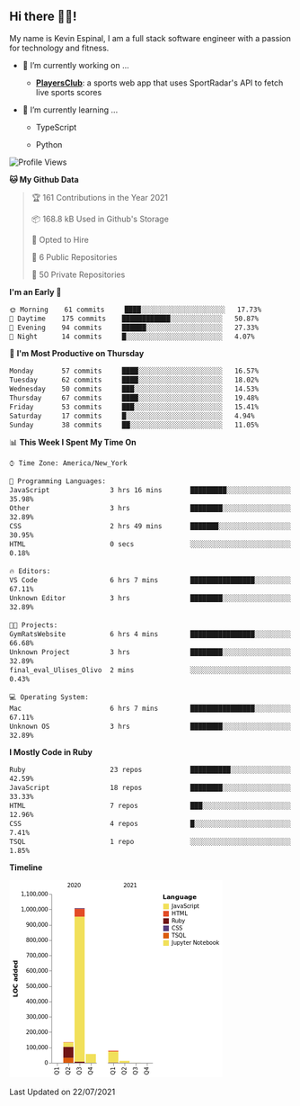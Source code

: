 ## Hi there 👋🏽!

My name is Kevin Espinal, I am a full stack software engineer with a passion for technology and fitness.

- 🔭 I’m currently working on ...

     - **[PlayersClub](https://playersclub.herokuapp.com/#/)**: a sports web app that uses SportRadar's API to fetch live sports scores

- 🌱 I’m currently learning ...

     - TypeScript
     
     - Python
     
<!--START_SECTION:waka-->
![Profile Views](http://img.shields.io/badge/Profile%20Views-0-blue)

**🐱 My Github Data** 

> 🏆 161 Contributions in the Year 2021
 > 
> 📦 168.8 kB Used in Github's Storage 
 > 
> 💼 Opted to Hire
 > 
> 📜 6 Public Repositories 
 > 
> 🔑 50 Private Repositories  
 > 
**I'm an Early 🐤** 

```text
🌞 Morning    61 commits     ████░░░░░░░░░░░░░░░░░░░░░   17.73% 
🌆 Daytime    175 commits    ████████████░░░░░░░░░░░░░   50.87% 
🌃 Evening    94 commits     ██████░░░░░░░░░░░░░░░░░░░   27.33% 
🌙 Night      14 commits     █░░░░░░░░░░░░░░░░░░░░░░░░   4.07%

```
📅 **I'm Most Productive on Thursday** 

```text
Monday       57 commits     ████░░░░░░░░░░░░░░░░░░░░░   16.57% 
Tuesday      62 commits     ████░░░░░░░░░░░░░░░░░░░░░   18.02% 
Wednesday    50 commits     ███░░░░░░░░░░░░░░░░░░░░░░   14.53% 
Thursday     67 commits     ████░░░░░░░░░░░░░░░░░░░░░   19.48% 
Friday       53 commits     ███░░░░░░░░░░░░░░░░░░░░░░   15.41% 
Saturday     17 commits     █░░░░░░░░░░░░░░░░░░░░░░░░   4.94% 
Sunday       38 commits     ██░░░░░░░░░░░░░░░░░░░░░░░   11.05%

```


📊 **This Week I Spent My Time On** 

```text
⌚︎ Time Zone: America/New_York

💬 Programming Languages: 
JavaScript               3 hrs 16 mins       █████████░░░░░░░░░░░░░░░░   35.98% 
Other                    3 hrs               ████████░░░░░░░░░░░░░░░░░   32.89% 
CSS                      2 hrs 49 mins       ███████░░░░░░░░░░░░░░░░░░   30.95% 
HTML                     0 secs              ░░░░░░░░░░░░░░░░░░░░░░░░░   0.18%

🔥 Editors: 
VS Code                  6 hrs 7 mins        ████████████████░░░░░░░░░   67.11% 
Unknown Editor           3 hrs               ████████░░░░░░░░░░░░░░░░░   32.89%

🐱‍💻 Projects: 
GymRatsWebsite           6 hrs 4 mins        ████████████████░░░░░░░░░   66.68% 
Unknown Project          3 hrs               ████████░░░░░░░░░░░░░░░░░   32.89% 
final_eval_Ulises_Olivo  2 mins              ░░░░░░░░░░░░░░░░░░░░░░░░░   0.43%

💻 Operating System: 
Mac                      6 hrs 7 mins        ████████████████░░░░░░░░░   67.11% 
Unknown OS               3 hrs               ████████░░░░░░░░░░░░░░░░░   32.89%

```

**I Mostly Code in Ruby** 

```text
Ruby                     23 repos            ██████████░░░░░░░░░░░░░░░   42.59% 
JavaScript               18 repos            ████████░░░░░░░░░░░░░░░░░   33.33% 
HTML                     7 repos             ███░░░░░░░░░░░░░░░░░░░░░░   12.96% 
CSS                      4 repos             █░░░░░░░░░░░░░░░░░░░░░░░░   7.41% 
TSQL                     1 repo              ░░░░░░░░░░░░░░░░░░░░░░░░░   1.85%

```


**Timeline**

![Chart not found](https://raw.githubusercontent.com/espinalk212/espinalk212/main/charts/bar_graph.png) 


 Last Updated on 22/07/2021
<!--END_SECTION:waka-->


<!--
**espinalk212/espinalk212** is a ✨ _special_ ✨ repository because its `README.md` (this file) appears on your GitHub profile.

Here are some ideas to get you started:

- 🔭 I’m currently working on ...
- 🌱 I’m currently learning ...
- 👯 I’m looking to collaborate on ...
- 🤔 I’m looking for help with ...
- 💬 Ask me about ...
- 📫 How to reach me: ...
- 😄 Pronouns: ...
- ⚡ Fun fact: ...
-->
